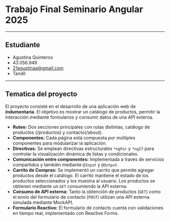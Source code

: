 # Trabajo Final Seminario Angular 2025

---

## Estudiante

- Agustina Quinteros   
- 43.056.949  
- 21agustinaa@gmail.com  
- Tandil

---

## Tematica del proyecto

El proyecto consiste en el desarrollo de una aplicación web de **indumentaria**. El objetivo es mostrar un catálogo de productos, permitir la interacción mediante formularios y consumir datos de una API externa.

- **Ruteo:** Dos secciones principales con rutas distintas, catálogo de productos (/productos) y contacto(/about).
- **Componentes:** Cada página está compuesta por múltiples componentes para modularizar la aplicación.
- **Directivas:** Se emplean directivas estructurales `*ngFor` y `*ngIf` para controlar la visualización dinámica de listas y condicionales.
- **Comunicación entre componentes:** Implementada a través de servicios compartidos y también mediante `@Input` y `@Output`.
- **Carrito de Compras:** Se implementó un carrito que permite agregar productos desde el catálogo. El carrito mantiene el estado de los productos seleccionados y los muestra al usuario. Los productos se obtienen mediante un `GET` consumiendo la API externa.
- **Consumo de API externa:** Tanto la obtención de productos (`GET`) como el envío del formulario de contacto (`POST`) utilizan una API externa simulada mediante MockAPI.
- **Formulario Reactivo:** El formulario de contacto cuenta con validaciones en tiempo real, implementado con Reactive Forms.



